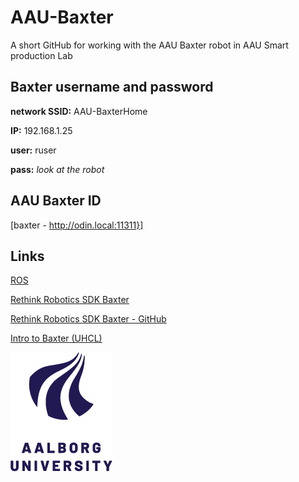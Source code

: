# AAU-Baxter

A short GitHub for working with the AAU Baxter robot in AAU Smart production Lab


## Baxter username and password
**network SSID:** AAU-BaxterHome

**IP:** 192.168.1.25

**user:** ruser

**pass:** *look at the robot* 

## AAU Baxter ID
[baxter - http://odin.local:11311}]

## Links
[ROS](https://www.ros.org/)

[Rethink Robotics SDK Baxter](https://sdk.rethinkrobotics.com/wiki/Home)

[Rethink Robotics SDK Baxter - GitHub](https://github.com/RethinkRobotics/baxter)
 
[Intro to Baxter (UHCL)](https://sceweb.sce.uhcl.edu/harman/CENG5931Baxter2015/Guides/BAXTER_Introduction_2_08_2016.pdf) 
 
![AAU logo](https://github.com/glinvad/AAU-Baxter/blob/main/Pic/AAUlogo.png)
